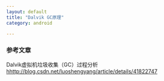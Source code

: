 ```yaml
---
layout: default
title: "Dalvik GC原理"   
category: android    

---
```



 ### 参考文章

Dalvik虚拟机垃圾收集（GC）过程分析  <hhttp://blog.csdn.net/luoshengyang/article/details/41822747>

 
